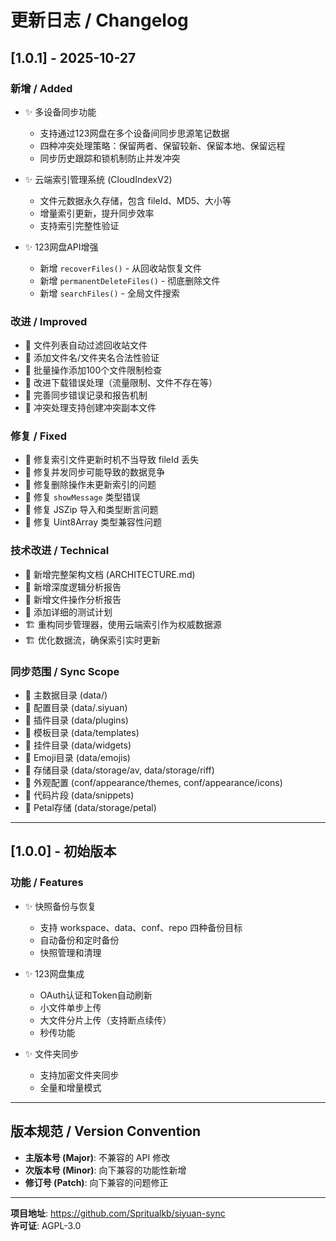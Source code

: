 # 更新日志 / Changelog

## [1.0.1] - 2025-10-27

### 新增 / Added
- ✨ 多设备同步功能
  - 支持通过123网盘在多个设备间同步思源笔记数据
  - 四种冲突处理策略：保留两者、保留较新、保留本地、保留远程
  - 同步历史跟踪和锁机制防止并发冲突
  
- ✨ 云端索引管理系统 (CloudIndexV2)
  - 文件元数据永久存储，包含 fileId、MD5、大小等
  - 增量索引更新，提升同步效率
  - 支持索引完整性验证

- ✨ 123网盘API增强
  - 新增 `recoverFiles()` - 从回收站恢复文件
  - 新增 `permanentDeleteFiles()` - 彻底删除文件
  - 新增 `searchFiles()` - 全局文件搜索

### 改进 / Improved
- 🔧 文件列表自动过滤回收站文件
- 🔧 添加文件名/文件夹名合法性验证
- 🔧 批量操作添加100个文件限制检查
- 🔧 改进下载错误处理（流量限制、文件不存在等）
- 🔧 完善同步错误记录和报告机制
- 🔧 冲突处理支持创建冲突副本文件

### 修复 / Fixed
- 🐛 修复索引文件更新时机不当导致 fileId 丢失
- 🐛 修复并发同步可能导致的数据竞争
- 🐛 修复删除操作未更新索引的问题
- 🐛 修复 `showMessage` 类型错误
- 🐛 修复 JSZip 导入和类型断言问题
- 🐛 修复 Uint8Array 类型兼容性问题

### 技术改进 / Technical
- 📝 新增完整架构文档 (ARCHITECTURE.md)
- 📝 新增深度逻辑分析报告
- 📝 新增文件操作分析报告
- 🧪 添加详细的测试计划
- 🏗️ 重构同步管理器，使用云端索引作为权威数据源
- 🏗️ 优化数据流，确保索引实时更新

### 同步范围 / Sync Scope
- 📁 主数据目录 (data/)
- 📁 配置目录 (data/.siyuan)
- 📁 插件目录 (data/plugins)
- 📁 模板目录 (data/templates)
- 📁 挂件目录 (data/widgets)
- 📁 Emoji目录 (data/emojis)
- 📁 存储目录 (data/storage/av, data/storage/riff)
- 📁 外观配置 (conf/appearance/themes, conf/appearance/icons)
- 📁 代码片段 (data/snippets)
- 📁 Petal存储 (data/storage/petal)

---

## [1.0.0] - 初始版本

### 功能 / Features
- ✨ 快照备份与恢复
  - 支持 workspace、data、conf、repo 四种备份目标
  - 自动备份和定时备份
  - 快照管理和清理
  
- ✨ 123网盘集成
  - OAuth认证和Token自动刷新
  - 小文件单步上传
  - 大文件分片上传（支持断点续传）
  - 秒传功能
  
- ✨ 文件夹同步
  - 支持加密文件夹同步
  - 全量和增量模式

---

## 版本规范 / Version Convention

- **主版本号 (Major)**: 不兼容的 API 修改
- **次版本号 (Minor)**: 向下兼容的功能性新增
- **修订号 (Patch)**: 向下兼容的问题修正

---

**项目地址**: https://github.com/Spritualkb/siyuan-sync  
**许可证**: AGPL-3.0

